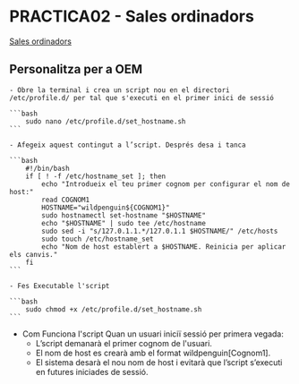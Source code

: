 # PRACTICA02 - Sales ordinadors

[Sales ordinadors](https://moodle.iescarlesvallbona.cat/pluginfile.php/186525/mod_resource/content/4/Pr%C3%A0ctica%20UF2.pdf)

## Personalitza per a OEM

    - Obre la terminal i crea un script nou en el directori /etc/profile.d/ per tal que s'executi en el primer inici de sessió

    ```bash
        sudo nano /etc/profile.d/set_hostname.sh
    ```

    - Afegeix aquest contingut a l’script. Després desa i tanca

    ```bash
        #!/bin/bash
        if [ ! -f /etc/hostname_set ]; then
            echo "Introdueix el teu primer cognom per configurar el nom de host:"
            read COGNOM1
            HOSTNAME="wildpenguin${COGNOM1}"
            sudo hostnamectl set-hostname "$HOSTNAME"
            echo "$HOSTNAME" | sudo tee /etc/hostname
            sudo sed -i "s/127.0.1.1.*/127.0.1.1 $HOSTNAME/" /etc/hosts
            sudo touch /etc/hostname_set
            echo "Nom de host establert a $HOSTNAME. Reinicia per aplicar els canvis."
        fi
    ```

    - Fes Executable l'script

    ```bash
        sudo chmod +x /etc/profile.d/set_hostname.sh
    ```

- Com Funciona l'script
      Quan un usuari iniciï sessió per primera vegada:
  - L’script demanarà el primer cognom de l'usuari.
  - El nom de host es crearà amb el format wildpenguin[Cognom1].
  - El sistema desarà el nou nom de host i evitarà que l’script s’executi en futures iniciades de sessió.
